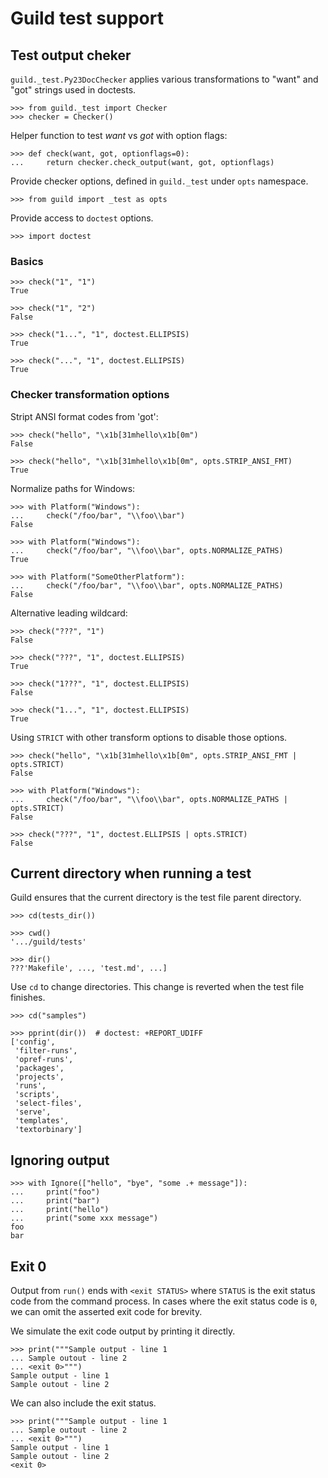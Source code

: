 # Guild test support

## Test output cheker

`guild._test.Py23DocChecker` applies various transformations to "want"
and "got" strings used in doctests.

    >>> from guild._test import Checker
    >>> checker = Checker()

Helper function to test *want* vs *got* with option flags:

    >>> def check(want, got, optionflags=0):
    ...     return checker.check_output(want, got, optionflags)

Provide checker options, defined in `guild._test` under `opts`
namespace.

    >>> from guild import _test as opts

Provide access to `doctest` options.

    >>> import doctest

### Basics

    >>> check("1", "1")
    True

    >>> check("1", "2")
    False

    >>> check("1...", "1", doctest.ELLIPSIS)
    True

    >>> check("...", "1", doctest.ELLIPSIS)
    True

### Checker transformation options

Stript ANSI format codes from 'got':

    >>> check("hello", "\x1b[31mhello\x1b[0m")
    False

    >>> check("hello", "\x1b[31mhello\x1b[0m", opts.STRIP_ANSI_FMT)
    True

Normalize paths for Windows:

    >>> with Platform("Windows"):
    ...     check("/foo/bar", "\\foo\\bar")
    False

    >>> with Platform("Windows"):
    ...     check("/foo/bar", "\\foo\\bar", opts.NORMALIZE_PATHS)
    True

    >>> with Platform("SomeOtherPlatform"):
    ...     check("/foo/bar", "\\foo\\bar", opts.NORMALIZE_PATHS)
    False

Alternative leading wildcard:

    >>> check("???", "1")
    False

    >>> check("???", "1", doctest.ELLIPSIS)
    True

    >>> check("1???", "1", doctest.ELLIPSIS)
    False

    >>> check("1...", "1", doctest.ELLIPSIS)
    True

Using `STRICT` with other transform options to disable those options.

    >>> check("hello", "\x1b[31mhello\x1b[0m", opts.STRIP_ANSI_FMT | opts.STRICT)
    False

    >>> with Platform("Windows"):
    ...     check("/foo/bar", "\\foo\\bar", opts.NORMALIZE_PATHS | opts.STRICT)
    False

    >>> check("???", "1", doctest.ELLIPSIS | opts.STRICT)
    False


## Current directory when running a test

Guild ensures that the current directory is the test file parent
directory.

    >>> cd(tests_dir())

    >>> cwd()
    '.../guild/tests'

    >>> dir()
    ???'Makefile', ..., 'test.md', ...]

Use `cd` to change directories. This change is reverted when the test
file finishes.

    >>> cd("samples")

    >>> pprint(dir())  # doctest: +REPORT_UDIFF
    ['config',
     'filter-runs',
     'opref-runs',
     'packages',
     'projects',
     'runs',
     'scripts',
     'select-files',
     'serve',
     'templates',
     'textorbinary']

## Ignoring output

    >>> with Ignore(["hello", "bye", "some .+ message"]):
    ...     print("foo")
    ...     print("bar")
    ...     print("hello")
    ...     print("some xxx message")
    foo
    bar

## Exit 0

Output from `run()` ends with `<exit STATUS>` where `STATUS` is the
exit status code from the command process. In cases where the exit
status code is `0`, we can omit the asserted exit code for brevity.

We simulate the exit code output by printing it directly.

    >>> print("""Sample output - line 1
    ... Sample outout - line 2
    ... <exit 0>""")
    Sample output - line 1
    Sample outout - line 2

We can also include the exit status.

    >>> print("""Sample output - line 1
    ... Sample outout - line 2
    ... <exit 0>""")
    Sample output - line 1
    Sample outout - line 2
    <exit 0>
